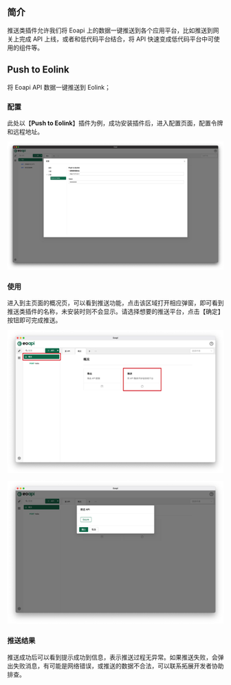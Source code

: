 ## 简介

推送类插件允许我们将 Eoapi 上的数据一键推送到各个应用平台，比如推送到网关上完成 API 上线，或者和低代码平台结合，将 API 快速变成低代码平台中可使用的组件等。

## Push to Eolink

将 Eoapi API 数据一键推送到 Eolink；

### 配置

此处以【**Push to Eolink**】插件为例，成功安装插件后，进入配置页面，配置令牌和远程地址。

![image-202205121756587](../assets/images/image-05-20_17-09-50.jpg)

### 使用

进入到主页面的概况页，可以看到推送功能，点击该区域打开相应弹窗，即可看到推送类插件的名称，未安装时则不会显示。请选择想要的推送平台，点击【确定】按钮即可完成推送。

![image-20220512173000566](../assets/images/image-20220512173000566.png)

![image-20220512173054947](../assets/images/image-20220512173054947.png)

### 推送结果

推送成功后可以看到提示成功到信息，表示推送过程无异常。如果推送失败，会弹出失败消息，有可能是网络错误，或推送的数据不合法，可以联系拓展开发者协助排查。
